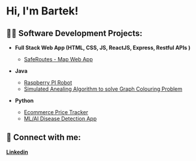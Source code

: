 <h1>Hi, I'm Bartek! </h1>

<h2>👨‍💻 Software Development Projects:</h2>

- <b>Full Stack Web App (HTML, CSS, JS, ReactJS, Express, Restful APIs )</b>
  - [SafeRoutes - Map Web App](https://github.com/bart-03/SafeRoutes) <b><i></b></i>


- <b>Java</b>
  - [Raspberry PI Robot](https://github.com/bart-03/SwiftBot) <b><i></b></i>
   - [Simulated Anealing Algorithm to solve Graph Colouring Problem](https://github.com/bart-03/Simulated-Annealing-Graph-Colouring-Problem-) <b><i></b></i>

- <b>Python</b>
  - [Ecommerce Price Tracker](https://github.com/bart-03/EcommercePriceTracker) <b><i></b></i>
  - [ML/AI Disease Detection App](https://github.com/bart-03/FinalYearProject) <b><i></b></i>
  
  


## 🤳 Connect with me:
[**Linkedin**](https://www.linkedin.com/in/bartek-fraczek/)





